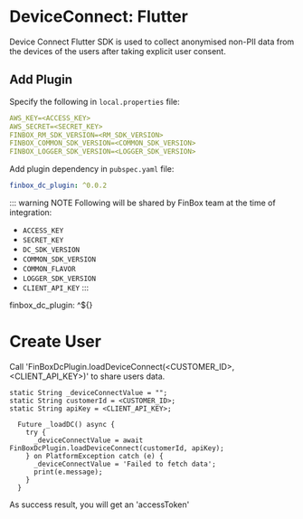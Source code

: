 # DeviceConnect: Flutter

Device Connect Flutter SDK is used to collect anonymised non-PII data from the devices of the users after taking explicit user consent.


## Add Plugin

Specify the following in `local.properties` file:
  ```yml
  AWS_KEY=<ACCESS_KEY>
  AWS_SECRET=<SECRET_KEY>
  FINBOX_RM_SDK_VERSION=<RM_SDK_VERSION>
  FINBOX_COMMON_SDK_VERSION=<COMMON_SDK_VERSION>
  FINBOX_LOGGER_SDK_VERSION=<LOGGER_SDK_VERSION>
  ```

Add plugin dependency in `pubspec.yaml` file:
  ```yml
  finbox_dc_plugin: ^0.0.2
  ```

::: warning NOTE
Following will be shared by FinBox team at the time of integration:
- `ACCESS_KEY`
- `SECRET_KEY`
- `DC_SDK_VERSION`
- `COMMON_SDK_VERSION`
- `COMMON_FLAVOR`
- `LOGGER_SDK_VERSION`
- `CLIENT_API_KEY`
:::


finbox_dc_plugin: ^${}
# Create User

Call 'FinBoxDcPlugin.loadDeviceConnect(<CUSTOMER_ID>,<CLIENT_API_KEY>)' to share users data.
  ```flutter
  static String _deviceConnectValue = "";
  static String customerId = <CUSTOMER_ID>;
  static String apiKey = <CLIENT_API_KEY>;

    Future _loadDC() async {
      try {
        _deviceConnectValue = await FinBoxDcPlugin.loadDeviceConnect(customerId, apiKey);
      } on PlatformException catch (e) {
        _deviceConnectValue = 'Failed to fetch data';
        print(e.message);
      }
    }
  ```
  As success result, you will get an 'accessToken'

